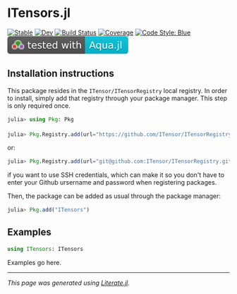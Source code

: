# ITensors.jl

[![Stable](https://img.shields.io/badge/docs-stable-blue.svg)](https://ITensor.github.io/ITensors.jl/stable/)
[![Dev](https://img.shields.io/badge/docs-dev-blue.svg)](https://ITensor.github.io/ITensors.jl/dev/)
[![Build Status](https://github.com/ITensor/ITensors.jl/actions/workflows/Tests.yml/badge.svg?branch=main)](https://github.com/ITensor/ITensors.jl/actions/workflows/Tests.yml?query=branch%3Amain)
[![Coverage](https://codecov.io/gh/ITensor/ITensors.jl/branch/main/graph/badge.svg)](https://codecov.io/gh/ITensor/ITensors.jl)
[![Code Style: Blue](https://img.shields.io/badge/code%20style-blue-4495d1.svg)](https://github.com/invenia/BlueStyle)
[![Aqua](https://raw.githubusercontent.com/JuliaTesting/Aqua.jl/master/badge.svg)](https://github.com/JuliaTesting/Aqua.jl)

## Installation instructions

This package resides in the `ITensor/ITensorRegistry` local registry.
In order to install, simply add that registry through your package manager.
This step is only required once.
```julia
julia> using Pkg: Pkg

julia> Pkg.Registry.add(url="https://github.com/ITensor/ITensorRegistry")
```
or:
```julia
julia> Pkg.Registry.add(url="git@github.com:ITensor/ITensorRegistry.git")
```
if you want to use SSH credentials, which can make it so you don't have to enter your Github ursername and password when registering packages.

Then, the package can be added as usual through the package manager:

```julia
julia> Pkg.add("ITensors")
```

## Examples

````julia
using ITensors: ITensors
````

Examples go here.

---

*This page was generated using [Literate.jl](https://github.com/fredrikekre/Literate.jl).*

